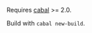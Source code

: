 Requires [cabal](https://www.haskell.org/cabal/users-guide/nix-local-build-overview.html) >= 2.0.

Build with `cabal new-build`.

